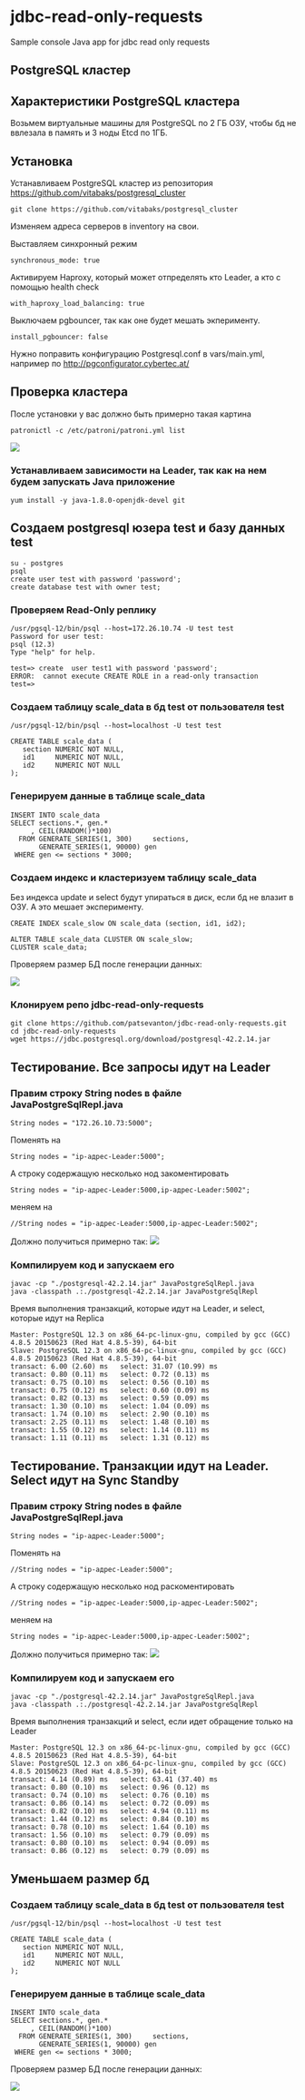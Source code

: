# jdbc-read-only-requests
Sample console Java app for jdbc read only requests

## PostgreSQL кластер

## Характеристики PostgreSQL кластера

Возьмем виртуальные машины для PostgreSQL по 2 ГБ ОЗУ, чтобы бд не ввлезала в память и 3 ноды Etcd по 1ГБ.

## Установка

Устанавливаем PostgreSQL кластер из репозитория https://github.com/vitabaks/postgresql_cluster
```
git clone https://github.com/vitabaks/postgresql_cluster
```
Изменяем адреса серверов в inventory на свои. 

Выставляем синхронный режим
```
synchronous_mode: true
```
Активируем Haproxy, который может отпределять кто Leader, а кто c помощью health check
```
with_haproxy_load_balancing: true
```
Выключаем pgbouncer, так как оне будет мешать экперименту.
```
install_pgbouncer: false
```

Нужно поправить конфигурацию Postgresql.conf в vars/main.yml, например по http://pgconfigurator.cybertec.at/

## Проверка кластера

После установки у вас должно быть примерно такая картина
```
patronictl -c /etc/patroni/patroni.yml list
```
![](https://habrastorage.org/webt/14/g9/kl/14g9kluwlob-bcp3nkci4huoyoe.png)

### Устанавливаем зависимости на Leader, так как на нем будем запускать Java приложение
```
yum install -y java-1.8.0-openjdk-devel git
```

## Создаем postgresql юзера test и базу данных test
```
su - postgres
psql
create user test with password 'password';
create database test with owner test;
```

### Проверяем Read-Only реплику
```
/usr/pgsql-12/bin/psql --host=172.26.10.74 -U test test
Password for user test: 
psql (12.3)
Type "help" for help.

test=> create  user test1 with password 'password';
ERROR:  cannot execute CREATE ROLE in a read-only transaction
test=> 
```

### Создаем таблицу scale_data в бд test от пользователя test
```
/usr/pgsql-12/bin/psql --host=localhost -U test test
```

```
CREATE TABLE scale_data (
   section NUMERIC NOT NULL,
   id1     NUMERIC NOT NULL,
   id2     NUMERIC NOT NULL
);
```

### Генерируем данные в таблице scale_data
```
INSERT INTO scale_data
SELECT sections.*, gen.*
     , CEIL(RANDOM()*100) 
  FROM GENERATE_SERIES(1, 300)     sections,
       GENERATE_SERIES(1, 90000) gen
 WHERE gen <= sections * 3000;
```

### Создаем индекс и кластеризуем таблицу scale_data
Без индекса update и select будут упираться в диск, если бд не влазит в ОЗУ. А это мешает эксперименту.
```
CREATE INDEX scale_slow ON scale_data (section, id1, id2);

ALTER TABLE scale_data CLUSTER ON scale_slow;
CLUSTER scale_data;
```

Проверяем размер БД после генерации данных:

![](https://habrastorage.org/webt/3q/u4/rj/3qu4rjixnvl8yx1n0i2htsgbia8.png)

### Клонируем репо jdbc-read-only-requests
```
git clone https://github.com/patsevanton/jdbc-read-only-requests.git
cd jdbc-read-only-requests
wget https://jdbc.postgresql.org/download/postgresql-42.2.14.jar
```

## Тестирование. Все запросы идут на Leader

### Правим строку String nodes в файле JavaPostgreSqlRepl.java
```
String nodes = "172.26.10.73:5000";
```
Поменять на 
```
String nodes = "ip-адрес-Leader:5000";
```

А строку содержащую несколько нод закоментировать
```
String nodes = "ip-адрес-Leader:5000,ip-адрес-Leader:5002";
```
меняем на 
```
//String nodes = "ip-адрес-Leader:5000,ip-адрес-Leader:5002";
```

Должно получиться примерно так:
![](https://habrastorage.org/webt/_b/g2/jb/_bg2jbhbz697cry2ctrmwgv9k_m.png)


### Компилируем код и запускаем его
```
javac -cp "./postgresql-42.2.14.jar" JavaPostgreSqlRepl.java
java -classpath .:./postgresql-42.2.14.jar JavaPostgreSqlRepl
```

Время выполнения транзакций, которые идут на Leader, и select, которые идут на Replica
```
Master: PostgreSQL 12.3 on x86_64-pc-linux-gnu, compiled by gcc (GCC) 4.8.5 20150623 (Red Hat 4.8.5-39), 64-bit
Slave: PostgreSQL 12.3 on x86_64-pc-linux-gnu, compiled by gcc (GCC) 4.8.5 20150623 (Red Hat 4.8.5-39), 64-bit
transact: 6.00 (2.60) ms   select: 31.07 (10.99) ms
transact: 0.80 (0.11) ms   select: 0.72 (0.13) ms
transact: 0.75 (0.10) ms   select: 0.56 (0.10) ms
transact: 0.75 (0.12) ms   select: 0.60 (0.09) ms
transact: 0.82 (0.13) ms   select: 0.59 (0.09) ms
transact: 1.30 (0.10) ms   select: 1.04 (0.09) ms
transact: 1.74 (0.10) ms   select: 2.90 (0.10) ms
transact: 2.25 (0.11) ms   select: 1.48 (0.10) ms
transact: 1.55 (0.12) ms   select: 1.14 (0.11) ms
transact: 1.11 (0.11) ms   select: 1.31 (0.12) ms
```

## Тестирование. Транзакции идут на Leader. Select идут на Sync Standby

### Правим строку String nodes в файле JavaPostgreSqlRepl.java
```
String nodes = "ip-адрес-Leader:5000";
```
Поменять на 
```
//String nodes = "ip-адрес-Leader:5000";
```

А строку содержащую несколько нод раскоментировать
```
//String nodes = "ip-адрес-Leader:5000,ip-адрес-Leader:5002";
```
меняем на 
```
String nodes = "ip-адрес-Leader:5000,ip-адрес-Leader:5002";
```

Должно получиться примерно так:
![](https://habrastorage.org/webt/0i/hk/ft/0ihkft7bcclqzt8cwexsler0zf4.png)

### Компилируем код и запускаем его
```
javac -cp "./postgresql-42.2.14.jar" JavaPostgreSqlRepl.java
java -classpath .:./postgresql-42.2.14.jar JavaPostgreSqlRepl
```

Время выполнения транзакций и select, если идет обращение только на Leader
```
Master: PostgreSQL 12.3 on x86_64-pc-linux-gnu, compiled by gcc (GCC) 4.8.5 20150623 (Red Hat 4.8.5-39), 64-bit
Slave: PostgreSQL 12.3 on x86_64-pc-linux-gnu, compiled by gcc (GCC) 4.8.5 20150623 (Red Hat 4.8.5-39), 64-bit
transact: 4.14 (0.89) ms   select: 63.41 (37.40) ms
transact: 0.80 (0.10) ms   select: 0.96 (0.12) ms
transact: 0.74 (0.10) ms   select: 0.76 (0.10) ms
transact: 0.86 (0.14) ms   select: 0.72 (0.09) ms
transact: 0.82 (0.10) ms   select: 4.94 (0.11) ms
transact: 1.44 (0.12) ms   select: 0.84 (0.10) ms
transact: 0.78 (0.10) ms   select: 1.64 (0.10) ms
transact: 1.56 (0.10) ms   select: 0.79 (0.09) ms
transact: 0.80 (0.10) ms   select: 0.94 (0.09) ms
transact: 0.86 (0.12) ms   select: 0.79 (0.09) ms
```

## Уменьшаем размер бд
### Создаем таблицу scale_data в бд test от пользователя test
```
/usr/pgsql-12/bin/psql --host=localhost -U test test
```

```
CREATE TABLE scale_data (
   section NUMERIC NOT NULL,
   id1     NUMERIC NOT NULL,
   id2     NUMERIC NOT NULL
);
```

### Генерируем данные в таблице scale_data
```
INSERT INTO scale_data
SELECT sections.*, gen.*
     , CEIL(RANDOM()*100) 
  FROM GENERATE_SERIES(1, 300)     sections,
       GENERATE_SERIES(1, 90000) gen
 WHERE gen <= sections * 3000;
```

Проверяем размер БД после генерации данных:

![](https://habrastorage.org/webt/vc/4x/vo/vc4xvomyljgyb3paoo4lk-o_ifc.png)
